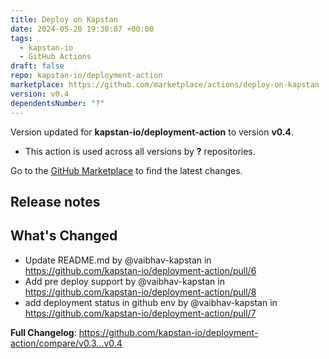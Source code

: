 ```yaml
---
title: Deploy on Kapstan
date: 2024-05-20 19:30:07 +00:00
tags:
  - kapstan-io
  - GitHub Actions
draft: false
repo: kapstan-io/deployment-action
marketplace: https://github.com/marketplace/actions/deploy-on-kapstan
version: v0.4
dependentsNumber: "?"
---
```



Version updated for **kapstan-io/deployment-action** to version **v0.4**.
- This action is used across all versions by **?** repositories.

Go to the [GitHub Marketplace](https://github.com/marketplace/actions/deploy-on-kapstan) to find the latest changes.

## Release notes

## What's Changed
* Update README.md by @vaibhav-kapstan in https://github.com/kapstan-io/deployment-action/pull/6
* Add pre deploy support by @vaibhav-kapstan in https://github.com/kapstan-io/deployment-action/pull/8
* add deployment status in github env by @vaibhav-kapstan in https://github.com/kapstan-io/deployment-action/pull/7


**Full Changelog**: https://github.com/kapstan-io/deployment-action/compare/v0.3...v0.4
